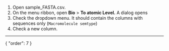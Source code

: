 1. Open sample_FASTA.csv.
2. On the menu ribbon, open **Bio** > **To atomic Level.** A dialog opens
3. Check the dropdown menu. It should contain the columns with sequences only (`Macromolecule semtype`)
4. Check a new column.
---
{
  "order": 7
}